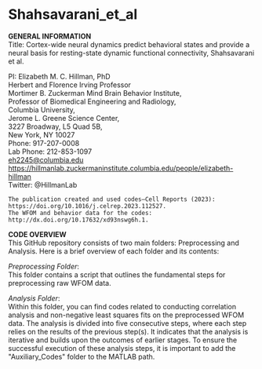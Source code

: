 # Shahsavarani_et_al

**GENERAL INFORMATION**  
Title: Cortex-wide neural dynamics predict behavioral states and provide a neural basis for resting-state dynamic functional connectivity, Shahsavarani et al.  
  
  PI: Elizabeth M. C. Hillman, PhD  
  Herbert and Florence Irving Professor  
  Mortimer B. Zuckerman Mind Brain Behavior Institute,  
  Professor of Biomedical Engineering and Radiology,  
  Columbia University,  
  Jerome L. Greene Science Center,  
  3227 Broadway, L5 Quad 5B,  
  New York, NY 10027  
  Phone: 917-207-0008  
  Lab Phone: 212-853-1097  
  eh2245@columbia.edu  
  https://hillmanlab.zuckermaninstitute.columbia.edu/people/elizabeth-hillman  
  Twitter: @HillmanLab  
    
    The publication created and used codes–Cell Reports (2023): https://doi.org/10.1016/j.celrep.2023.112527.  
    The WFOM and behavior data for the codes: http://dx.doi.org/10.17632/xd93nswg6h.1.  
  
  **CODE OVERVIEW**  
  This GitHub repository consists of two main folders: Preprocessing and Analysis. Here is a brief overview of each folder and its contents:  
  
  _Preprocessing Folder_:  
  This folder contains a script that outlines the fundamental steps for preprocessing raw WFOM data.  
  
  _Analysis Folder_:  
  Within this folder, you can find codes related to conducting correlation analysis and non-negative least squares fits on the preprocessed WFOM data. The analysis is divided into five consecutive steps, where each step relies on the results of the previous step(s). It indicates that the analysis is iterative and builds upon the outcomes of earlier stages.
To ensure the successful execution of these analysis steps, it is important to add the "Auxiliary_Codes" folder to the MATLAB path.
